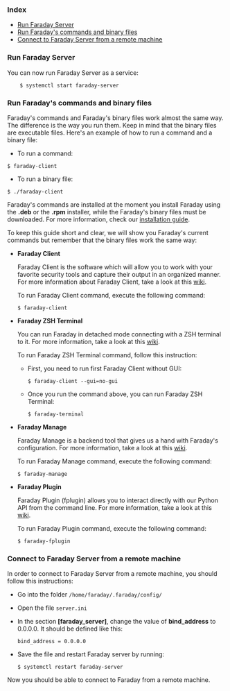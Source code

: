 ### Index
<a name="index"></a>
* [Run Faraday Server](#run-faraday-server)
* [Run Faraday's commands and binary files](#run-binary-files)
* [Connect to Faraday Server from a remote machine](#run-faraday-remote)

<a name="run-faraday-server"></a>
### Run Faraday Server

You can now run Faraday Server as a service:

```
    $ systemctl start faraday-server
```

<a name="run-binary-files"></a>
### Run Faraday's commands and binary files

Faraday's commands and Faraday's binary files work almost the same way. The difference is the way you run them. Keep in mind that the binary files are executable files. Here's an example of how to run a command and a binary file: 

* To run a command:

`$ faraday-client`

* To run a binary file:

`$ ./faraday-client`

Faraday's commands are installed at the moment you install Faraday using the **.deb** or the **.rpm** installer, while the Faraday's binary files must be downloaded. For more information, check our [installation guide](https://github.com/infobyte/faraday/wiki/Installation-Guide).

To keep this guide short and clear, we will show you Faraday's current commands but remember that the binary files work the same way:
 
* **Faraday Client**

    Faraday Client is the software which will allow you to work with your favorite security tools and capture their output in an organized manner. For more information about Faraday Client, take a look at this [wiki](https://github.com/infobyte/faraday/wiki/GTK).

    To run Faraday Client command, execute the following command:
    ```
    $ faraday-client
    ```

* **Faraday ZSH Terminal**

    You can run Faraday in detached mode connecting with a ZSH terminal to it. For more information, take a look at this [wiki](https://github.com/infobyte/faraday/wiki/ZSH).

    To run Faraday ZSH Terminal command, follow this instruction:

    * First, you need to run first Faraday Client without GUI:

        ```
        $ faraday-client --gui=no-gui
        ```

    * Once you run the command above, you can run Faraday ZSH Terminal:

        ```
        $ faraday-terminal
        ```

* **Faraday Manage**

    Faraday Manage is a backend tool that gives us a hand with Faraday's configuration. For more information, take a look at this [wiki](https://github.com/infobyte/faraday/wiki/Faraday-Manage).
    
    To run Faraday Manage command, execute the following command:

    ```
    $ faraday-manage
    ```

* **Faraday Plugin**

    Faraday Plugin (fplugin) allows you to interact directly with our Python API from the command line. For more information, take a look at this [wiki](https://github.com/infobyte/faraday/wiki/Faraday-Plugin).

    To run Faraday Plugin command, execute the following command:

    ```
    $ faraday-fplugin
    ```

<a name="run-faraday-remote"></a>
### Connect to Faraday Server from a remote machine

In order to connect to Faraday Server from a remote machine, you should follow this instructions:

* Go into the folder `/home/faraday/.faraday/config/`
* Open the file `server.ini`
* In the section **[faraday_server]**, change the value of **bind_address** to 0.0.0.0. It should be defined like this:

    ```
    bind_address = 0.0.0.0
    ```

* Save the file and restart Faraday server by running:

    ```
    $ systemctl restart faraday-server
    ```

Now you should be able to connect to Faraday from a remote machine.
